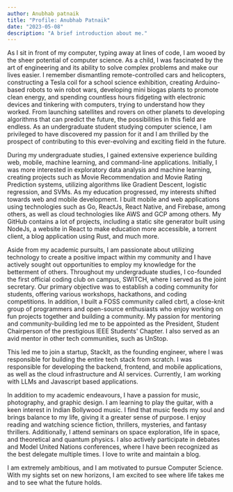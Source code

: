 ```yaml
---
author: Anubhab patnaik
title: "Profile: Anubhab Patnaik"
date: "2023-05-08"
description: "A brief introduction about me."
---
```


As I sit in front of my computer, typing away at lines of code, I am wooed by the sheer potential of computer science. As a child, I was fascinated by the art of engineering and its ability to solve complex problems and make our lives easier. I remember dismantling remote-controlled cars and helicopters, constructing a Tesla coil for a school science exhibition, creating Arduino-based robots to win robot wars, developing mini biogas plants to promote clean energy, and spending countless hours fidgeting with electronic devices and tinkering with computers, trying to understand how they worked. From launching satellites and rovers on other planets to developing algorithms that can predict the future, the possibilities in this field are endless.  As an undergraduate student studying computer science, I am privileged to have discovered my passion for it and I am thrilled by the prospect of contributing to this ever-evolving and exciting field in the future.

During my undergraduate studies, I gained extensive experience building web, mobile, machine learning, and command-line applications. Initially, I was more interested in exploratory data analysis and machine learning, creating projects such as Movie Recommendation and Movie Rating Prediction systems, utilizing algorithms like Gradient Descent, logistic regression, and SVMs. As my education progressed, my interests shifted towards web and mobile development. I built mobile and web applications using technologies such as Go, ReactJs, React Native, and Firebase, among others, as well as cloud technologies like AWS and GCP among others. My GitHub contains a lot of projects, including a static site generator built using NodeJs, a website in React to make education more accessible, a torrent client, a blog application using Rust, and much more.

Aside from my academic pursuits, I am passionate about utilizing technology to create a positive impact within my community and I have actively sought out opportunities to employ my knowledge for the betterment of others. Throughout my undergraduate studies, I co-founded the first official coding club on campus, SWITCH, where I served as the joint secretary. Our primary objective was to establish a coding community for students, offering various workshops, hackathons, and coding competitions. In addition, I built a FOSS community called cbrtl, a close-knit group of programmers and open-source enthusiasts who enjoy working on fun projects together and building a community. My passion for mentoring and community-building led me to be appointed as the President, Student Chairperson of the prestigious IEEE Students' Chapter. I also served as an avid mentor in other tech communities, such as UnStop.

This led me to join a startup, StackIt, as the founding engineer, where I was responsible for building the entire tech stack from scratch. I was responsible for developing the backend, frontend, and mobile applications, as well as the cloud infrastructure and AI services. Currently, I am working with LLMs and Javascript based applications.

In addition to my academic endeavours, I have a passion for music, photography, and graphic design. I am learning to play the guitar, with a keen interest in Indian Bollywood music. I find that music feeds my soul and brings balance to my life, giving it a greater sense of purpose. I enjoy reading and watching science fiction, thrillers, mysteries, and fantasy thrillers. Additionally, I attend seminars on space exploration, life in space, and theoretical and quantum physics. I also actively participate in debates and Model United Nations conferences, where I have been recognized as the best delegate multiple times. I love to write and maintain a blog.

I am extremely ambitious, and I am motivated to pursue Computer Science. With my sights set on new horizons, I am excited to see where life takes me and to see what the future holds.
